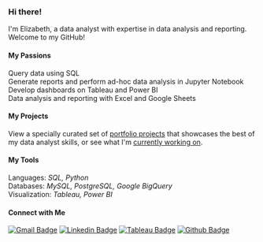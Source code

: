 ### Hi there!

<!--
**kuehbiko/kuehbiko** is a ✨ _special_ ✨ repository because its `README.md` (this file) appears on your GitHub profile.

Here are some ideas to get you started:

- 🔭 I’m currently working on ...
- 🌱 I’m currently learning ...
- 👯 I’m looking to collaborate on ...
- 🤔 I’m looking for help with ...
- 💬 Ask me about ...
- 📫 How to reach me: ...
- 😄 Pronouns: ...
- ⚡ Fun fact: ...
-->
I'm Elizabeth, a data analyst with expertise in data analysis and reporting. Welcome to my GitHub!

#### My Passions
Query data using SQL \
Generate reports and perform ad-hoc data analysis in Jupyter Notebook \
Develop dashboards on Tableau and Power BI \
Data analysis and reporting with Excel and Google Sheets

#### My Projects
View a specially curated set of [portfolio projects](https://github.com/kuehbiko/01-Portfolio-Projects) that showcases the best of my data analyst skills, or see what I'm [currently working on](https://github.com/kuehbiko/02-Personal-Projects/tree/main).

#### My Tools
Languages: *SQL, Python* \
Databases: *MySQL, PostgreSQL, Google BigQuery* \
Visualization: *Tableau, Power BI*

#### Connect with Me
[![Gmail Badge](https://img.shields.io/badge/Gmail-D14836?style=for-the-badge&logo=gmail&logoColor=white&link=elsf1998@gmail.com)](elsf1998@gmail.com) 
[![Linkedin Badge](https://img.shields.io/badge/-LinkedIn-blue?style=for-the-badge&logo=Linkedin&logoColor=white&link=https://www.linkedin.com/in/elizabethlimse)](https://www.linkedin.com/in/elizabethlimse) 
[![Tableau Badge](http://img.shields.io/badge/-Tableau-orange?style=for-the-badge&logo=tableau&logoColor=white&link=https://public.tableau.com/profile/kuebiko/)](https://public.tableau.com/profile/kuebiko/) 
[![Github Badge](http://img.shields.io/badge/-Github-black?style=for-the-badge&logo=github&link=https://github.com/kuehbiko/)](https://github.com/kuehbiko) 
<!--[![Kaggle Badge](https://img.shields.io/badge/-Kaggle-blue?style=for-the-badge&logo=kaggle&logoColor=white&link=https://www.kaggle.com/kuebiko)](https://www.kaggle.com/kuebiko) 
<!-- maybe can put stackoverflow or blog badges next time. discord?

